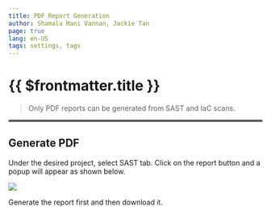 ```yaml
---
title: PDF Report Generation
author: Shamala Mani Vannan, Jackie Tan
page: true
lang: en-US
tags: settings, tags
---
```


<ClientOnly>

# {{ $frontmatter.title }}

> Only PDF reports can be generated from SAST and IaC scans.

<hr style="border:2px solid gray" />

## Generate PDF

Under the desired project, select SAST tab. Click on the report button and a popup will appear as shown below.

<div style="flex: 1;">
    <img src="/images/SAST/sast-iac2.png" />
</div>

Generate the report first and then download it.

</ClientOnly>